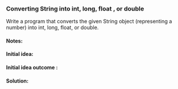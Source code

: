 ### Converting String into int, long, float , or double

Write a program that converts the given String object (representing a number) into int, long, float, or double.


#### Notes:

#### Initial idea:

#### Initial idea outcome :

#### Solution:

